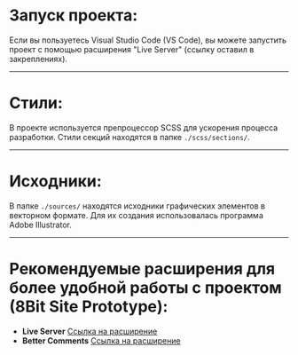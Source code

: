 # Запуск проекта:

Если вы пользуетесь Visual Studio Code (VS Code), вы можете запустить проект с помощью расширения "Live Server" (ссылку оставил в закреплениях).

---

# Стили:

В проекте используется препроцессор SCSS для ускорения процесса разработки. Стили секций находятся в папке `./scss/sections/`.

---

# Исходники:

В папке `./sources/` находятся исходники графических элементов в векторном формате. Для их создания использовалась программа Adobe Illustrator.

---

# Рекомендуемые расширения для более удобной работы с проектом (8Bit Site Prototype):

- **Live Server** [Ссылка на расширение](https://marketplace.visualstudio.com/items?itemName=ritwickdey.LiveServer)
- **Better Comments** [Ссылка на расширение](https://marketplace.visualstudio.com/items?itemName=aaron-bond.better-comments)
